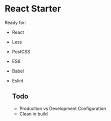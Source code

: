 # React Starter

Ready for: 

- React
- Less
- PostCSS
- ES6
- Babel
- Eslint
  
  ## Todo

  - Production vs Development Configuration
  - Clean in build